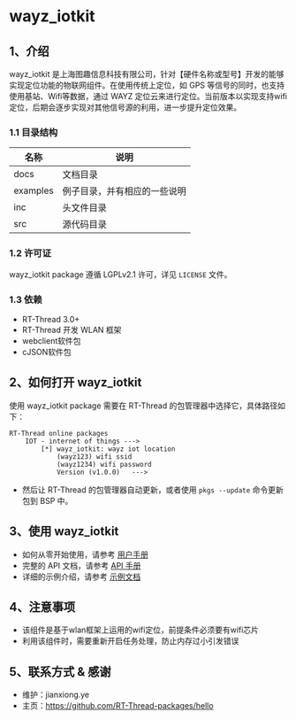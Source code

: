 # wayz_iotkit

## 1、介绍

wayz_iotkit 是上海图趣信息科技有限公司，针对【硬件名称或型号】开发的能够实现定位功能的物联网组件。在使用传统上定位，如 GPS 等信号的同时，也支持使用基站、Wifi等数据，通过 WAYZ 定位云来进行定位。当前版本以实现支持wifi定位，后期会逐步实现对其他信号源的利用，进一步提升定位效果。

### 1.1 目录结构

| 名称 | 说明 |
| ---- | ---- |
| docs  | 文档目录 |
| examples | 例子目录，并有相应的一些说明 |
| inc  | 头文件目录 |
| src  | 源代码目录 |

### 1.2 许可证

wayz_iotkit package 遵循 LGPLv2.1 许可，详见 `LICENSE` 文件。

### 1.3 依赖

- RT-Thread 3.0+
- RT-Thread 开发 WLAN 框架
- webclient软件包
- cJSON软件包

## 2、如何打开 wayz_iotkit

使用 wayz_iotkit package 需要在 RT-Thread 的包管理器中选择它，具体路径如下：

```
RT-Thread online packages
    IOT - internet of things --->
        [*] wayz_iotkit: wayz iot location
            (wayz123) wifi ssid
            (wayz1234) wifi password
            Version (v1.0.0)   --->
```

- 然后让 RT-Thread 的包管理器自动更新，或者使用 `pkgs --update` 命令更新包到 BSP 中。

## 3、使用 wayz_iotkit

- 如何从零开始使用，请参考 [用户手册](docs/user-guide.md)
- 完整的 API 文档，请参考 [API 手册](docs/api.md)
- 详细的示例介绍，请参考 [示例文档](docs/samples.md) 

## 4、注意事项

- 该组件是基于wlan框架上运用的wifi定位，前提条件必须要有wifi芯片
- 利用该组件时，需要重新开启任务处理，防止内存过小引发错误

## 5、联系方式 & 感谢

* 维护：jianxiong.ye
* 主页：https://github.com/RT-Thread-packages/hello
